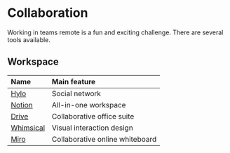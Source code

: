 # Collaboration

Working in teams remote is a fun and exciting challenge. There are several tools available.

## Workspace

| Name | Main feature |
| :--- | :--- |
| [Hylo](https://www.hylo.com/) | Social network |
| [Notion](https://www.notion.so/) | All-in-one workspace |
| [Drive](https://drive.google.com/) | Collaborative office suite |
| [Whimsical](https://whimsical.com/) | Visual  interaction design |
| [Miro](https://miro.com/) | Collaborative online whiteboard |

